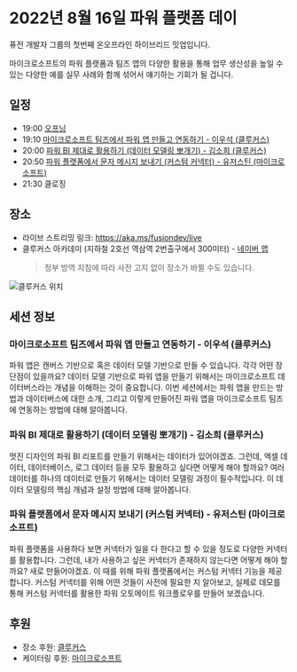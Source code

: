 # 2022년 8월 16일 파워 플랫폼 데이 #

퓨전 개발자 그룹의 첫번째 온오프라인 하이브리드 밋업입니다.

마이크로소프트의 파워 플랫폼과 팀즈 앱의 다양한 활용을 통해 업무 생산성을 높일 수 있는 다양한 예를 실무 사례와 함께 섞어서 얘기하는 기회가 될 겁니다.


## 일정 ##

* 19:00 [오프닝](https://youtu.be/2y0J2jUra_Q)
* 19:10 [마이크로소프트 팀즈에서 파워 앱 만들고 연동하기 - 이우석 (클루커스)](https://youtu.be/8sqXahMtyr8)
* 20:00 [파워 BI 제대로 활용하기 (데이터 모델링 뽀개기) - 김소희 (클루커스)](https://youtu.be/hbZJ6j8ACkU)
* 20:50 [파워 플랫폼에서 문자 메시지 보내기 (커스텀 커넥터) - 유저스틴 (마이크로소프트)](https://youtu.be/jiPs8HQ0Qpc)
* 21:30 클로징


## 장소 ##

* 라이브 스트리밍 링크: https://aka.ms/fusiondev/live
* 클루커스 아카데미 (지하철 2호선 역삼역 2번출구에서 300미터) - [네이버 맵](https://naver.me/FMATuD33)
  > 정부 방역 지침에 따라 사전 고지 없이 장소가 바뀔 수도 있습니다.

![클루커스 위치](https://eventusstorage.blob.core.windows.net/evs/Image/fusiondevkr/46763/ProjectInfo/d245333222414754bb53bdb2a8bfbdde.png)


## 세션 정보 ##

### 마이크로소프트 팀즈에서 파워 앱 만들고 연동하기 - 이우석 (클루커스) ###

파워 앱은 캔버스 기반으로 혹은 데이터 모델 기반으로 만들 수 있습니다. 각각 어떤 장단점이 있을까요? 데이터 모델 기반으로 파워 앱을 만들기 위해서는 마이크로소프트 데이터버스라는 개념을 이해하는 것이 중요합니다. 이번 세션에서는 파워 앱을 만드는 방법과 데이터버스에 대한 소개, 그리고 이렇게 만들어진 파워 앱을 마이크로소프트 팀즈에 연동하는 방법에 대해 알아봅니다.


### 파워 BI 제대로 활용하기 (데이터 모델링 뽀개기) - 김소희 (클루커스) ###

멋진 디자인의 파워 BI 리포트를 만들기 위해서는 데이터가 있어야겠죠. 그런데, 엑셀 데이터, 데이터베이스, 로그 데이터 등을 모두 활용하고 싶다면 어떻게 해야 할까요? 여러 데이터를 하나의 데이터로 만들기 위해서는 데이터 모델링 과정이 필수적입니다. 이 데이터 모델링의 핵심 개념과 설정 방법에 대해 알아봅니다.


### 파워 플랫폼에서 문자 메시지 보내기 (커스텀 커넥터) - 유저스틴 (마이크로소프트) ###

파워 플랫폼을 사용하다 보면 커넥터가 일을 다 한다고 할 수 있을 정도로 다양한 커넥터를 활용합니다. 그런데, 내가 사용하고 싶은 커넥터가 존재하지 않는다면 어떻게 해야 할까요? 새로 만들어야겠죠. 이 때를 위해 파워 플랫폼에서는 커스텀 커넥터 기능을 제공합니다. 커스텀 커넥터를 위해 어떤 것들이 사전에 필요한 지 알아보고, 실제로 데모를 통해 커스텀 커넥터를 활용한 파워 오토메이트 워크플로우를 만들어 보겠습니다.


## 후원 ##

* 장소 후원: [클루커스](https://www.cloocus.com/)
* 케이터링 후원: [마이크로소프트](https://www.microsoft.com/ko-kr/)

